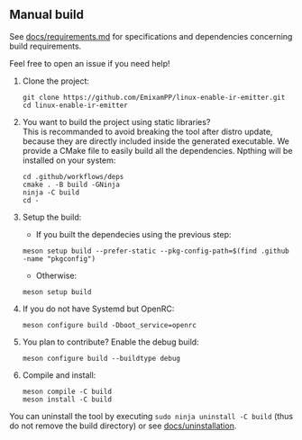 ## Manual build
See [docs/requirements.md](docs/requirements.md) for specifications and dependencies concerning build requirements.

Feel free to open an issue if you need help!

1. Clone the project:
    ```
    git clone https://github.com/EmixamPP/linux-enable-ir-emitter.git
    cd linux-enable-ir-emitter
    ```

2. You want to build the project using static libraries?\
    This is recommanded to avoid breaking the tool after distro update, because they are directly included inside the generated executable.
    We provide a CMake file to easily build all the dependencies. Npthing will be installed on your system:
    ```
    cd .github/workflows/deps
    cmake . -B build -GNinja
    ninja -C build
    cd -
    ```

3. Setup the build:
    * If you built the dependecies using the previous step:
    ```
    meson setup build --prefer-static --pkg-config-path=$(find .github -name "pkgconfig")
    ```
    * Otherwise:
    ```
    meson setup build
    ```

4. If you do not have Systemd but OpenRC:
    ```
    meson configure build -Dboot_service=openrc
    ```

5. You plan to contribute? Enable the debug build:
    ```
    meson configure build --buildtype debug
    ```

6. Compile and install:
    ```
    meson compile -C build
    meson install -C build
    ```

You can uninstall the tool by executing `sudo ninja uninstall -C build` (thus do not remove the build directory) or see [docs/uninstallation](uninstallation.md). 
